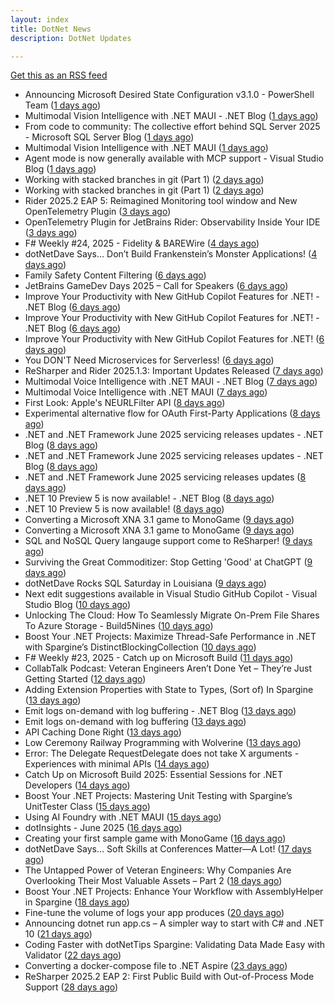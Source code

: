 ```yaml
---
layout: index
title: DotNet News
description: DotNet Updates

---
```


[Get this as an RSS feed](/dotnet.rss)

<!-- news_marker starts -->
- Announcing Microsoft Desired State Configuration v3.1.0 - PowerShell Team ([1 days ago](https://dotnetkicks.com/r/723087?url=https://devblogs.microsoft.com/powershell/announcing-dsc-v3-1-0/))
- Multimodal Vision Intelligence with .NET MAUI - .NET Blog ([1 days ago](https://dotnetkicks.com/r/723086?url=https://devblogs.microsoft.com/dotnet/multimodal-vision-intelligence-with-dotnet-maui/))
- From code to community: The collective effort behind SQL Server 2025 - Microsoft SQL Server Blog ([1 days ago](https://dotnetkicks.com/r/723085?url=https://www.microsoft.com/en-us/sql-server/blog/2025/06/16/from-code-to-community-the-collective-effort-behind-sql-server-2025/))
- Multimodal Vision Intelligence with .NET MAUI ([1 days ago](https://devblogs.microsoft.com/dotnet/multimodal-vision-intelligence-with-dotnet-maui/))
- Agent mode is now generally available with MCP support - Visual Studio Blog ([1 days ago](https://dotnetkicks.com/r/723078?url=https://devblogs.microsoft.com/visualstudio/agent-mode-is-now-generally-available-with-mcp-support/))
- Working with stacked branches in git (Part 1) ([2 days ago](https://dotnetkicks.com/r/723053?url=https://andrewlock.net/working-with-stacked-branches-in-git-part-1/))
- Working with stacked branches in git (Part 1) ([2 days ago](https://andrewlock.net/working-with-stacked-branches-in-git-part-1/))
- Rider 2025.2 EAP 5: Reimagined Monitoring tool window and New OpenTelemetry Plugin ([3 days ago](https://blog.jetbrains.com/dotnet/2025/06/16/rider-eap-5-new-monitoring-tool-opentelemetry-plugin/))
- OpenTelemetry Plugin for JetBrains Rider: Observability Inside Your IDE ([3 days ago](https://blog.jetbrains.com/dotnet/2025/06/16/opentelemetry-plugin-for-jetbrains-rider/))
- F# Weekly #24, 2025 - Fidelity &amp; BAREWire ([4 days ago](https://dotnetkicks.com/r/722982?url=https://sergeytihon.com/2025/06/15/f-weekly-24-2025-fidelity-barewire/))
- dotNetDave Says… Don’t Build Frankenstein’s Monster Applications! ([4 days ago](https://dotnettips.wordpress.com/2025/06/15/dotnetdave-says-dont-build-frankensteins-monster-applications/))
- Family Safety Content Filtering ([6 days ago](https://dotnetkicks.com/r/722890?url=https://textslashplain.com/2025/06/12/family-safety-content-filtering/))
- JetBrains GameDev Days 2025 – Call for Speakers ([6 days ago](https://blog.jetbrains.com/dotnet/2025/06/13/jetbrains-gamedev-days-2025-call-for-speakers/))
- Improve Your Productivity with New GitHub Copilot Features for .NET! - .NET Blog ([6 days ago](https://dotnetkicks.com/r/722812?url=https://devblogs.microsoft.com/dotnet/improve-productivity-with-github-copilot-dotnet/))
- Improve Your Productivity with New GitHub Copilot Features for .NET! - .NET Blog ([6 days ago](https://dotnetkicks.com/r/722805?url=https://devblogs.microsoft.com/dotnet/improve-productivity-with-github-copilot-dotnet/))
- Improve Your Productivity with New GitHub Copilot Features for .NET! ([6 days ago](https://devblogs.microsoft.com/dotnet/improve-productivity-with-github-copilot-dotnet/))
- You DON'T Need Microservices for Serverless! ([6 days ago](https://dotnetkicks.com/r/722771?url=https://codeopinion.com/you-dont-need-microservices-for-serverless/))
- ReSharper and Rider 2025.1.3: Important Updates Released ([7 days ago](https://blog.jetbrains.com/dotnet/2025/06/12/resharper-and-rider-2025-1-3-important-updates-released/))
- Multimodal Voice Intelligence with .NET MAUI - .NET Blog ([7 days ago](https://dotnetkicks.com/r/722710?url=https://devblogs.microsoft.com/dotnet/multimodal-voice-intelligence-with-dotnet-maui/))
- Multimodal Voice Intelligence with .NET MAUI ([7 days ago](https://devblogs.microsoft.com/dotnet/multimodal-voice-intelligence-with-dotnet-maui/))
- First Look: Apple's NEURLFilter API ([8 days ago](https://dotnetkicks.com/r/722646?url=https://textslashplain.com/2025/06/10/apple-url-filter-api/))
- Experimental alternative flow for OAuth First-Party Applications ([8 days ago](https://dotnetkicks.com/r/722615?url=https://damienbod.com/2025/06/10/experimental-alternative-flow-for-oauth-first-party-applications/))
- .NET and .NET Framework June 2025 servicing releases updates - .NET Blog ([8 days ago](https://dotnetkicks.com/r/722580?url=https://devblogs.microsoft.com/dotnet/dotnet-and-dotnet-framework-june-2025-servicing-updates/))
- .NET and .NET Framework June 2025 servicing releases updates - .NET Blog ([8 days ago](https://dotnetkicks.com/r/722567?url=https://devblogs.microsoft.com/dotnet/dotnet-and-dotnet-framework-june-2025-servicing-updates/))
- .NET and .NET Framework June 2025 servicing releases updates ([8 days ago](https://devblogs.microsoft.com/dotnet/dotnet-and-dotnet-framework-june-2025-servicing-updates/))
- .NET 10 Preview 5 is now available! - .NET Blog ([8 days ago](https://dotnetkicks.com/r/722563?url=https://devblogs.microsoft.com/dotnet/dotnet-10-preview-5/))
- .NET 10 Preview 5 is now available! ([8 days ago](https://devblogs.microsoft.com/dotnet/dotnet-10-preview-5/))
- Converting a Microsoft XNA 3.1 game to MonoGame ([9 days ago](https://dotnetkicks.com/r/722535?url=https://andrewlock.net/converting-an-xna-game-to-monogame/))
- Converting a Microsoft XNA 3.1 game to MonoGame ([9 days ago](https://andrewlock.net/converting-an-xna-game-to-monogame/))
- SQL and NoSQL Query langauge support come to ReSharper! ([9 days ago](https://blog.jetbrains.com/dotnet/2025/06/10/sql-and-nosql-query-langauge-support-come-to-resharper/))
- Surviving the Great Commoditizer: Stop Getting 'Good' at ChatGPT ([9 days ago](https://dotnetkicks.com/r/722479?url=https://daedtech.com/surviving-the-great-commoditizer-stop-getting-good-at-chatgpt/))
- dotNetDave Rocks SQL Saturday in Louisiana ([9 days ago](https://dotnettips.wordpress.com/2025/06/09/dotnetdave-rocks-the-sql-saturday-in-louisiana/))
- Next edit suggestions available in Visual Studio GitHub Copilot - Visual Studio Blog ([10 days ago](https://dotnetkicks.com/r/722382?url=https://devblogs.microsoft.com/visualstudio/next-edit-suggestions-available-in-visual-studio-github-copilot/))
- Unlocking The Cloud: How To Seamlessly Migrate On-Prem File Shares To Azure Storage  -  Build5Nines ([10 days ago](https://dotnetkicks.com/r/722344?url=https://build5nines.com/unlocking-the-cloud-how-to-seamlessly-migrate-on-prem-file-shares-to-azure-storage/))
- Boost Your .NET Projects: Maximize Thread-Safe Performance in .NET with Spargine’s DistinctBlockingCollection ([10 days ago](https://dotnettips.wordpress.com/2025/06/08/boost-your-net-projects-maximize-thread-safe-performance-in-net-with-spargines-distinctblockingcollection/))
- F# Weekly #23, 2025 - Catch up on Microsoft Build ([11 days ago](https://dotnetkicks.com/r/722226?url=https://sergeytihon.com/2025/06/07/f-weekly-23-2025-catch-up-on-microsoft-build/))
- CollabTalk Podcast: Veteran Engineers Aren’t Done Yet – They’re Just Getting Started ([12 days ago](https://dotnettips.wordpress.com/2025/06/07/collabtalk-podcast-veteran-engineers-arent-done-yet-theyre-just-getting-started/))
- Adding Extension Properties with State to Types, (Sort of) In Spargine ([13 days ago](https://dotnettips.wordpress.com/2025/06/06/adding-extension-properties-to-types-sort-of-in-spargine/))
- Emit logs on-demand with log buffering - .NET Blog ([13 days ago](https://dotnetkicks.com/r/722131?url=https://devblogs.microsoft.com/dotnet/emit-logs-on-demand-with-log-buffering/))
- Emit logs on-demand with log buffering ([13 days ago](https://devblogs.microsoft.com/dotnet/emit-logs-on-demand-with-log-buffering/))
- API Caching Done Right ([13 days ago](https://dotnetkicks.com/r/722126?url=https://codeopinion.com/api-caching-done-right/))
- Low Ceremony Railway Programming with Wolverine ([13 days ago](https://dotnetkicks.com/r/722092?url=https://jeremydmiller.com/2025/06/05/low-ceremony-railway-programming-with-wolverine/))
- Error: The Delegate RequestDelegate does not take X arguments - Experiences with minimal APIs ([14 days ago](https://dotnetkicks.com/r/722083?url=https://csharp.christiannagel.com/2025/06/05/error-the-delegate-requestdelegate-does-not-take-x-arguments-experiences-with-minimal-apis/))
- Catch Up on Microsoft Build 2025: Essential Sessions for .NET Developers ([14 days ago](https://devblogs.microsoft.com/dotnet/catching-up-on-microsoft-build-2025-essential-sessions-for-dotnet-developers/))
- Boost Your .NET Projects: Mastering Unit Testing with Spargine’s UnitTester Class ([15 days ago](https://dotnettips.wordpress.com/2025/06/04/boost-your-net-projects-mastering-unit-testing-with-spargines-unittester-class/))
- Using AI Foundry with .NET MAUI ([15 days ago](https://devblogs.microsoft.com/dotnet/using-ai-foundry-with-dotnet-maui/))
- dotInsights  -  June 2025 ([16 days ago](https://blog.jetbrains.com/dotnet/2025/06/03/dotinsights-june-2025/))
- Creating your first sample game with MonoGame ([16 days ago](https://andrewlock.net/creating-your-first-sample-game-with-monogame/))
- dotNetDave Says… Soft Skills at Conferences Matter—A Lot! ([17 days ago](https://dotnettips.wordpress.com/2025/06/02/dotnetdave-says-soft-skills-at-conferences-matter-a-lot/))
- The Untapped Power of Veteran Engineers: Why Companies Are Overlooking Their Most Valuable Assets – Part 2 ([18 days ago](https://dotnettips.wordpress.com/2025/06/01/the-untapped-power-of-veteran-engineers-why-companies-are-overlooking-their-most-valuable-assets-part-2/))
- Boost Your .NET Projects: Enhance Your Workflow with AssemblyHelper in Spargine ([18 days ago](https://dotnettips.wordpress.com/2025/06/01/boost-your-net-projects-enhance-your-workflow-with-assemblyhelper-in-spargine/))
- Fine-tune the volume of logs your app produces ([20 days ago](https://devblogs.microsoft.com/dotnet/finetune-the-volume-of-logs-your-app-produces/))
- Announcing dotnet run app.cs – A simpler way to start with C# and .NET 10 ([21 days ago](https://devblogs.microsoft.com/dotnet/announcing-dotnet-run-app/))
- Coding Faster with dotNetTips Spargine: Validating Data Made Easy with Validator ([22 days ago](https://dotnettips.wordpress.com/2025/05/28/coding-faster-with-dotnettips-spargine-validating-data-made-easy-with-validator/))
- Converting a docker-compose file to .NET Aspire ([23 days ago](https://andrewlock.net/converting-a-docker-compose-file-to-aspire/))
- ReSharper 2025.2 EAP 2: First Public Build with Out-of-Process Mode Support ([28 days ago](https://blog.jetbrains.com/dotnet/2025/05/22/resharper-2025-2-eap-2-oop-mode/))

<!-- news_marker ends -->